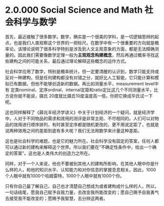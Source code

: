 # 2.0.000 Social Science and Math 社会科学与数学

首先，最近接触了很多数学。数学，确实是一个很美的学科，是一切逻辑思辨的起点，也是我们人类观察这个世界的一把标尺。在数学中有一个很重要的方向就是概率论。该理论说明了很多科学特别是涉及到人文主观意象的方面，都是无法精确测量的。因此我们需要像数学定理一般为**主观观念构建概念**，然后再通过概率寻找这些建构之间的可能关系，最后通过理论解释这些概念的运作方式。

社会科学应用了数学，特别是概率统计。但一定要清醒的认识到，数学只能支持或反对一种建构，但是任何建构都没有对错之分，就好比人工智能，它只能计算和模拟已有数据，但他不能够创造新的数据。再比如测量水平，measurement level中有 定类nominal、定序ordinal、internal定距和ratio定比这几个不同测量水平，比方说你就不能说，摄氏 20度就比摄氏10度温度高一倍，你把它换成华氏试一下呢。

这也同样解释了《薛兆丰经济学讲义》中关于计划经济的一个疑问，就是经济学中，人对于不同物品的需求和效用的测评是非常主观、不尽相同的。人们可以对物品的效用进行顺序排列，有时甚至定序都是随机更改的，更不用说定距了，也就是说两种效用之间的差距到底有多大呢？我们无法用数学来计量这种差距。

这也是社会科学的难题，也是它的魅力所在。社会科学没有固定的答案，任何人都可以通过新的建构来解释这个世界。所以我们要在“不确定性条件中，给出一个确定的答案”。这也是人类伟大的创造力之所在。

同样，对于一个人来说，他也不要被别其他人的建构所影响，在其他人眼中你是什么样的人，和他的知识水平、认知能力和对你信息的掌握息息相关。因此，1000个人眼中就有1000个哈姆雷特，1000个人眼中就有1000个你。

只有你自己最了解自己，自己也才清楚自己想成为或者建构成什么样的人，所以，一句话结尾，愿我自己赋予自我力量，去改变我所能改变的；愿自己赐予自我勇气去接受我不能改变的；愿赐予我智慧，去分辨这两者。

